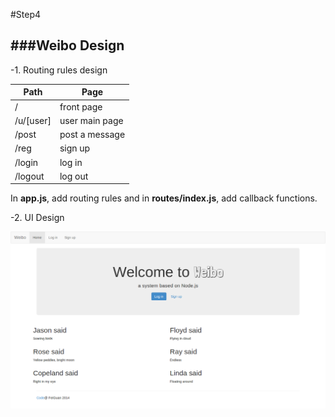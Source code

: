 #Step4

###Weibo Design
---
-1. Routing rules design<br />

Path | Page
--- | ---
/ | front page
/u/[user] | user main page
/post | post a message
/reg | sign up
/login | log in
/logout | log out

In <b>app.js</b>, add routing rules and in <b>routes/index.js</b>, add callback functions.

-2. UI Design<br />

![alt text](https://raw.githubusercontent.com/FeiGuan/node_weibo/master/step4/Screenshot.png "Logo Title Text 1")
